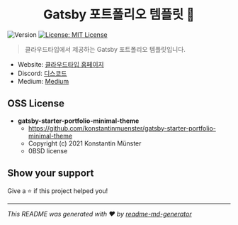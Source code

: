 <h1 align="center">Gatsby 포트폴리오 템플릿 👋</h1>
<p>
  <img alt="Version" src="https://img.shields.io/badge/version-1.0.0-blue.svg?cacheSeconds=2592000" />
  <a href="#" target="_blank">
    <img alt="License: MIT License" src="https://img.shields.io/badge/License-MIT License-yellow.svg" />
  </a>
</p>

> 클라우드타입에서 제공하는 Gatsby 포트폴리오 템플릿입니다.

* Website: [클라우드타입 홈페이지](https://cloudtype.io/)
* Discord: [디스코드](https://discord.com/invite/dxQ2JBKHaF)
* Medium: [Medium](https://cloudtype.io/)

## OSS License
* **gatsby-starter-portfolio-minimal-theme**
    * https://github.com/konstantinmuenster/gatsby-starter-portfolio-minimal-theme
    * Copyright (c) 2021 Konstantin Münster
    * 0BSD license


## Show your support

Give a ⭐️ if this project helped you!

***
_This README was generated with ❤️ by [readme-md-generator](https://github.com/kefranabg/readme-md-generator)_
